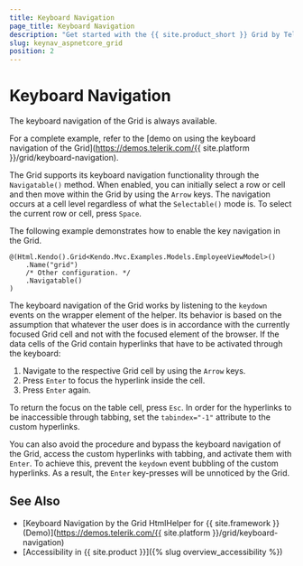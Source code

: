 ```yaml
---
title: Keyboard Navigation
page_title: Keyboard Navigation
description: "Get started with the {{ site.product_short }} Grid by Telerik UI and learn about the accessibility support it provides through its keyboard navigation functionality."
slug: keynav_aspnetcore_grid
position: 2
---
```


# Keyboard Navigation

The keyboard navigation of the Grid is always available.

For a complete example, refer to the [demo on using the keyboard navigation of the Grid](https://demos.telerik.com/{{ site.platform }}/grid/keyboard-navigation).  

The Grid supports its keyboard navigation functionality through the `Navigatable()` method. When enabled, you can initially select a row or cell and then move within the Grid by using the `Arrow` keys. The navigation occurs at a cell level regardless of what the `Selectable()` mode is. To select the current row or cell, press `Space`.

The following example demonstrates how to enable the key navigation in the Grid.

    @(Html.Kendo().Grid<Kendo.Mvc.Examples.Models.EmployeeViewModel>()
        .Name("grid")
        /* Other configuration. */
        .Navigatable()
    )


The keyboard navigation of the Grid works by listening to the `keydown` events on the wrapper element of the helper. Its behavior is based on the assumption that whatever the user does is in accordance with the currently focused Grid cell and not with the focused element of the browser. If the data cells of the Grid contain hyperlinks that have to be activated through the keyboard:

1. Navigate to the respective Grid cell by using the `Arrow` keys.
1. Press `Enter` to focus the hyperlink inside the cell.
1. Press `Enter` again.

To return the focus on the table cell, press `Esc`. In order for the hyperlinks to be inaccessible through tabbing, set the `tabindex="-1"` attribute to the custom hyperlinks.

You can also avoid the procedure and bypass the keyboard navigation of the Grid, access the custom hyperlinks with tabbing, and activate them with `Enter`. To achieve this, prevent the `keydown` event bubbling of the custom hyperlinks. As a result, the `Enter` key-presses will be unnoticed by the Grid.

## See Also

* [Keyboard Navigation by the Grid HtmlHelper for {{ site.framework }} (Demo)](https://demos.telerik.com/{{ site.platform }}/grid/keyboard-navigation)
* [Accessibility in {{ site.product }}]({% slug overview_accessibility %})
